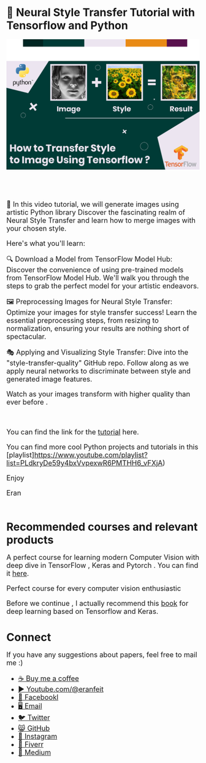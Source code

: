 # 🎨 Neural Style Transfer Tutorial with Tensorflow and Python

<p align="center">
  <img width="800" src="How to transfer style to image using Tensorflow.png" "image">
</p>

##
<br/><br/> 

<font size= "4" >
🚀 In this video tutorial, we will generate images using artistic Python library 
Discover the fascinating realm of Neural Style Transfer and learn how to merge images with your chosen style.

<br/>

Here's what you'll learn:

🔍 Download a Model from TensorFlow Model Hub: Discover the convenience of using pre-trained models from TensorFlow Model Hub. 
We'll walk you through the steps to grab the perfect model for your artistic endeavors. 

🖼️ Preprocessing Images for Neural Style Transfer: Optimize your images for style transfer success! 
Learn the essential preprocessing steps, from resizing to normalization, ensuring your results are nothing short of spectacular. 

🎭 Applying and Visualizing Style Transfer: Dive into the "style-transfer-quality" GitHub repo. Follow along as we apply neural networks to discriminate between style and generated image features. 

Watch as your images transform with higher quality than ever before .

<br/>

You can find the link for the [tutorial](https://youtu.be/QgEg61WyTe0) here. 

You can find more cool Python projects and tutorials in this [playlist]https://www.youtube.com/playlist?list=PLdkryDe59y4bxVvpexwR6PMTHH6_vFXjA)

Enjoy

Eran
<br/><br/> 

</font>

# Recommended courses and relevant products 
<font size= "4" >

A perfect course for learning modern Computer Vision with deep dive in TensorFlow , Keras and Pytorch . You can find it [here](http://bit.ly/3HeDy1V).

Perfect course for every computer vision enthusiastic

Before we continue , I actually recommend this [book](https://amzn.to/3STWZ2N) for deep learning based on Tensorflow and Keras. 

</font>

# Connect

<font size= "4" >
If you have any suggestions about papers, feel free to mail me :)

- [☕ Buy me a coffee](https://ko-fi.com/eranfeit)
- [▶️ Youtube.com/@eranfeit](https://www.youtube.com/channel/UCTiWJJhaH6BviSWKLJUM9sg)
- [🐙 Facebookl](https://www.facebook.com/groups/3080601358933585)
- [🖥️ Email](mailto:feitgemel@gmail.com)
- [🐦 Twitter](https://twitter.com/eran_feit )
- [😸 GitHub](https://github.com/feitgemel)
- [📸 Instagram](https://www.instagram.com/eran_feit/)
- [🤝 Fiverr ](https://www.fiverr.com/s/mB3Pbb)
- [📝 Medium ](https://medium.com/@feitgemel)


</font>

